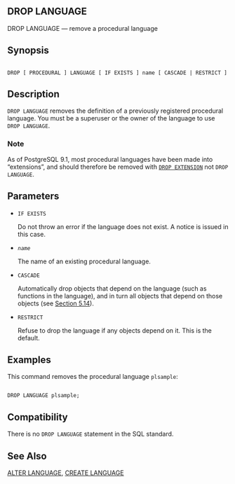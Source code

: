 ## DROP LANGUAGE

DROP LANGUAGE — remove a procedural language

## Synopsis

```

DROP [ PROCEDURAL ] LANGUAGE [ IF EXISTS ] name [ CASCADE | RESTRICT ]
```

## Description

`DROP LANGUAGE` removes the definition of a previously registered procedural language. You must be a superuser or the owner of the language to use `DROP LANGUAGE`.

### Note

As of PostgreSQL 9.1, most procedural languages have been made into “extensions”, and should therefore be removed with [`DROP EXTENSION`](sql-dropextension "DROP EXTENSION") not `DROP LANGUAGE`.

## Parameters

* `IF EXISTS`

    Do not throw an error if the language does not exist. A notice is issued in this case.

* *`name`*

    The name of an existing procedural language.

* `CASCADE`

    Automatically drop objects that depend on the language (such as functions in the language), and in turn all objects that depend on those objects (see [Section 5.14](ddl-depend "5.14. Dependency Tracking")).

* `RESTRICT`

    Refuse to drop the language if any objects depend on it. This is the default.

## Examples

This command removes the procedural language `plsample`:

```

DROP LANGUAGE plsample;
```

## Compatibility

There is no `DROP LANGUAGE` statement in the SQL standard.

## See Also

[ALTER LANGUAGE](sql-alterlanguage "ALTER LANGUAGE"), [CREATE LANGUAGE](sql-createlanguage "CREATE LANGUAGE")